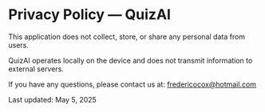 # Privacy Policy — QuizAI

This application does not collect, store, or share any personal data from users.

QuizAI operates locally on the device and does not transmit information to external servers.

If you have any questions, please contact us at: fredericocox@hotmail.com

Last updated: May 5, 2025
